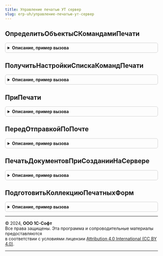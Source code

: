 ```yaml
---
title: Управление печатью УТ сервер
slug: erp-uh/управление-печатью-ут-сервер
---
```



## ОпределитьОбъектыСКомандамиПечати
<details style="margin: 1em 0; padding: 0.5em; border: 1px solid #ccc; border-radius: 6px;">

<summary style="font-weight: bold; cursor: pointer;">Описание, пример вызова</summary>

```bsl

// см. УправлениеПечатьюПереопределяемый.ПриОпределенииОбъектовСКомандамиПечати
Процедура ОпределитьОбъектыСКомандамиПечати(СписокОбъектов) Экспорт
```

Пример вызова
```bsl
УправлениеПечатьюУТСервер.ОпределитьОбъектыСКомандамиПечати(СписокОбъектов) 
```
</details>

## ПолучитьНастройкиСпискаКомандПечати
<details style="margin: 1em 0; padding: 0.5em; border: 1px solid #ccc; border-radius: 6px;">

<summary style="font-weight: bold; cursor: pointer;">Описание, пример вызова</summary>

```bsl

// см. УправлениеПечатьюПереопределяемый.ПриПолученииНастроекСпискаКомандПечати
Процедура ПолучитьНастройкиСпискаКомандПечати(НастройкиСписка) Экспорт
```

Пример вызова
```bsl
УправлениеПечатьюУТСервер.ПолучитьНастройкиСпискаКомандПечати(НастройкиСписка) 
```
</details>

## ПриПечати
<details style="margin: 1em 0; padding: 0.5em; border: 1px solid #ccc; border-radius: 6px;">

<summary style="font-weight: bold; cursor: pointer;">Описание, пример вызова</summary>

```bsl

// cм. УправлениеПечатьюПереопределяемый.ПриПечати
Процедура ПриПечати(МассивОбъектов, ПараметрыПечати, КоллекцияПечатныхФорм, ОбъектыПечати, ПараметрыВывода) Экспорт
```

Пример вызова
```bsl
УправлениеПечатьюУТСервер.ПриПечати(МассивОбъектов, ПараметрыПечати, КоллекцияПечатныхФорм, ОбъектыПечати, ПараметрыВывода) 
```
</details>

## ПередОтправкойПоПочте
<details style="margin: 1em 0; padding: 0.5em; border: 1px solid #ccc; border-radius: 6px;">

<summary style="font-weight: bold; cursor: pointer;">Описание, пример вызова</summary>

```bsl

// cм. УправлениеПечатьюПереопределяемый.ПередОтправкойПоПочте
Процедура ПередОтправкойПоПочте(ПараметрыОтправки, ПараметрыВывода, ОбъектыПечати, ПечатныеФормы) Экспорт
```

Пример вызова
```bsl
УправлениеПечатьюУТСервер.ПередОтправкойПоПочте(ПараметрыОтправки, ПараметрыВывода, ОбъектыПечати, ПечатныеФормы) 
```
</details>

## ПечатьДокументовПриСозданииНаСервере
<details style="margin: 1em 0; padding: 0.5em; border: 1px solid #ccc; border-radius: 6px;">

<summary style="font-weight: bold; cursor: pointer;">Описание, пример вызова</summary>

```bsl

// см. УправлениеПечатьюПереопределяемый.ПечатьДокументовПриСозданииНаСервере
Процедура ПечатьДокументовПриСозданииНаСервере(Форма, Отказ, СтандартнаяОбработка) Экспорт
```

Пример вызова
```bsl
УправлениеПечатьюУТСервер.ПечатьДокументовПриСозданииНаСервере(Форма, Отказ, СтандартнаяОбработка) 
```
</details>

## ПодготовитьКоллекциюПечатныхФорм
<details style="margin: 1em 0; padding: 0.5em; border: 1px solid #ccc; border-radius: 6px;">

<summary style="font-weight: bold; cursor: pointer;">Описание, пример вызова</summary>

```bsl

// Конструктор для параметра КоллекцияПечатныхФорм процедуры Печать.
//
// Параметры:
//  ИменаМакетов - Строка - Имена макетов
//
// Возвращаемое значение:
//  ТаблицаЗначений - пустая коллекция печатных форм:
//   * ИмяМакета - Строка - идентификатор печатной формы;
//   * ИмяВРЕГ - Строка - идентификатор в верхнем регистре символов для быстрого поиска;
//   * СинонимМакета - Строка - представление печатной формы;
//   * ТабличныйДокумент - ТабличныйДокумент - печатная форма;
//   * Экземпляров - Число - количество копий, которое необходимо вывести на печать;
//   * Картинка - Картинка - (не используется);
//   * ПолныйПутьКМакету - Строка - используется для быстрого перехода к редактированию макета печатной формы;
//   * ИмяФайлаПечатнойФормы - Строка - имя файла;
//                           - Соответствие - имена файлов для каждого объекта:
//                              ** Ключ - ЛюбаяСсылка - ссылка на объект печати;
//                              ** Значение - Строка - имя файла;
//   * ОфисныеДокументы - Соответствие - коллекция печатных форм в формате офисных документов:
//                         ** Ключ - Строка - адрес во временном хранилище двоичных данных печатной формы;
//                         ** Значение - Строка - имя файла печатной формы.
Функция ПодготовитьКоллекциюПечатныхФорм(Знач ИменаМакетов) Экспорт
```

Пример вызова
```bsl
Результат = УправлениеПечатьюУТСервер.ПодготовитьКоллекциюПечатныхФорм(ИменаМакетов) 
```
</details>

---

© 2024, **ООО 1С-Софт**  
Все права защищены. Эта программа и сопроводительные материалы предоставляются  
в соответствии с условиями лицензии [Attribution 4.0 International (CC BY 4.0)](https://creativecommons.org/licenses/by/4.0/legalcode).

---
